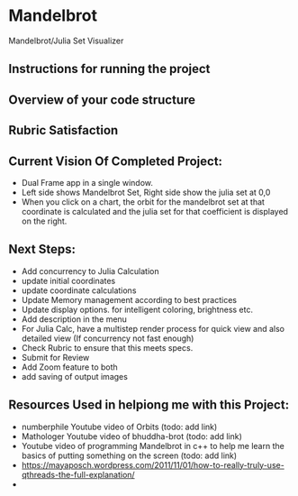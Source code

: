 # Mandelbrot
Mandelbrot/Julia Set Visualizer


## Instructions for running the project

## Overview of your code structure

## Rubric Satisfaction


## Current Vision Of Completed Project:
- Dual Frame app in a single window. 
- Left side shows Mandelbrot Set, Right side show the julia set at 0,0
- When you click on a chart, the orbit for the mandelbrot set at that coordinate is calculated and the julia set for that coefficient is displayed on the right. 

## Next Steps:
- Add concurrency to Julia Calculation
- update initial coordinates
- update coordinate calculations
- Update Memory management according to best practices
- Update display options. for intelligent coloring, brightness etc.
- Add description in the menu
- For Julia Calc, have a multistep render process for quick view and also detailed view (If concurrency not fast enough)
- Check Rubric to ensure that this meets specs. 
- Submit for Review
- Add Zoom feature to both
- add saving of output images

## Resources Used in helpiong me with this Project:
- numberphile Youtube video of Orbits (todo: add link)
- Mathologer Youtube video of bhuddha-brot (todo: add link)
- Youtube video of programming Mandelbrot in c++ to help me learn the basics of putting something on the screen (todo: add link)
- https://mayaposch.wordpress.com/2011/11/01/how-to-really-truly-use-qthreads-the-full-explanation/
- 
